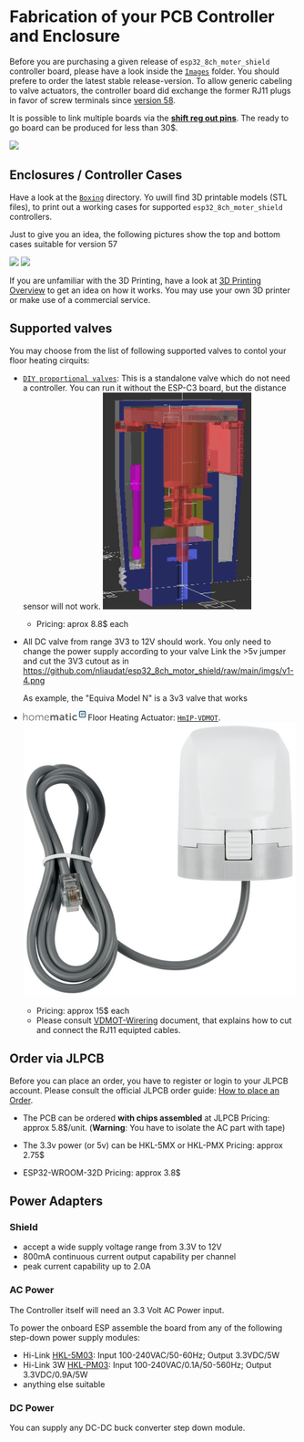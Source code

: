 # Fabrication of your PCB Controller and Enclosure

Before you are purchasing a given release of `esp32_8ch_moter_shield` controller
board, please have a look inside the [`Images`](./imgs) folder. You
should prefere to order the latest stable release-version. To allow
generic cabeling to valve actuators, the controller board did exchange
the former RJ11 plugs in favor of screw terminals since
[version 58](./imgs/v58_rev_1.49.jpg).

It is possible to link multiple boards via the [**shift reg out pins**](./shiftregOut.md).
The ready to go board can be produced for less than 30$.

<img src="./imgs/screw_terminals.PNG">

## Enclosures / Controller Cases

Have a look at the [`Boxing`](./box) directory. Yo uwill find 3D
printable models (STL files), to print out a working cases for supported
`esp32_8ch_moter_shield` controllers.

Just to give you an idea, the following pictures show the top and bottom cases suitable for version 57

<img src="./box/box-V57rev-1.48/img/topCase3dModelwithWagoAndAntenna - real photo.jpg">
<img src="./box/box-V57rev-1.48/img/bottomCase3dModel - model.png">

If you are unfamiliar with the 3D Printing, have a look at
[3D Printing Overview](https://3dprinting.com/what-is-3d-printing)
to get an idea on how it works. You may use your own 3D printer or make
use of a commercial service.

## Supported valves

You may choose from the list of following supported valves to contol your floor heating cirquits:

- [`DIY proportional valves`](https://github.com/nliaudat/floor-heating-proportional-valve):
  This is a standalone valve which do not need a controller. You can run it without the ESP-C3 board, but the distance sensor will not work.
  <img src="./imgs/Proportional_Valve.gif" height=380px>
  - Pricing: aprox 8.8$ each

- All DC valve from range 3V3 to 12V should work.
  You only need to change the power supply according to your valve
  Link the >5v jumper and cut the 3V3 cutout as in https://github.com/nliaudat/esp32_8ch_motor_shield/raw/main/imgs/v1-4.png

  As example, the "Equiva Model N" is a 3v3 valve that works

- <img src="./imgs/homatic_ip.png" width=110px> Floor Heating Actuator:
  [`HmIP-VDMOT`](https://de.elv.com/homematic-ip-stellantrieb-motorisch-fuer-fussbodenheizung-hmip-vdmot-153309).
  <img src="./imgs/HmIP-VDMOT.jpg" heigt=240px>
  - Pricing: approx 15$ each
  - Please consult [VDMOT-Wirering](./VDMOT_wiring.md) document, that explains
    how to cut and connect the RJ11 equipted cables.

## Order via JLPCB

Before you can place an order, you have to register or login to your
JLPCB account. Please consult the official JLPCB order guide:
[How to place an Order](https://jlcpcb.com/help/article/54-How-do-I-place-an-order).

* The PCB can be ordered **with chips assembled** at JLPCB
  Pricing: approx 5.8$/unit.
  (**Warning**: You have to isolate the AC part with tape)

* The 3.3v power (or 5v) can be HKL-5MX or HKL-PMX
  Pricing: approx 2.75$
* ESP32-WROOM-32D
  Pricing: approx 3.8$

## Power Adapters

### Shield

* accept a wide supply voltage range from 3.3V to 12V
* 800mA continuous current output capability per channel
* peak current capability up to 2.0A

### AC Power

The Controller itself will need an 3.3 Volt AC Power input.

To power the onboard ESP assemble the board from any of the
following step-down power supply modules:

- Hi-Link [HKL-5M03](./imgs/HLK-5M03.jpg): Input 100-240VAC/50-60Hz; Output 3.3VDC/5W
- Hi-Link 3W [HKL-PM03](./imgs/hlk-pm03.jpg): Input 100-240VAC/0.1A/50-560Hz; Output 3.3VDC/0.9A/5W
- anything else suitable

### DC Power
You can supply any DC-DC buck converter step down module.
